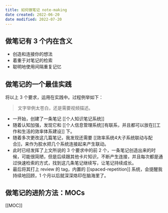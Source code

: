 ```yaml
---
title: 如何做笔记 note-making
date created: 2022-06-20
date modified: 2022-07-20
---
```


## 做笔记有 3 个内在含义

- 创造和连接你的想法
- 着重于对笔记的检索
- 聪明地使用间隔重复记忆

## 做笔记的一个最佳实践

将以上 3 个要求，运用在实践中。过程例举如下：

 > 文字举例太苍白，还是需要视频描述。
- 一开始，创建了一条笔记 [[个人知识笔记系统]]
- 随着认知加强，发现它和 [[个人信息管理系统]]有联系，并且都可以放在[[工作和生活的效率体系建设]] 下。
- 随着多次更改这几篇笔记，我发现还需要 [[效率系统4大子系统联动与配合]]，来作为胶水把几个系统连接起来产生联动。
- 此时已经发挥了上文所说的 3 个要求中的前 2 个，一条笔记创造出来的时候，可能很简陋，但是后续跟其他卡片知识，不断产生连接，并且每次都是通过快速检索的方式，找到这几条笔记继续写，让笔记持续成长。
- 最后将其打上 review 的 tag，内置的 [[spaced-repetition]] 系统，会提醒我持续地回顾，1 个月以后就深深烙印在脑海里了。

## 做笔记的进阶方法：MOCs

[[MOC]]
